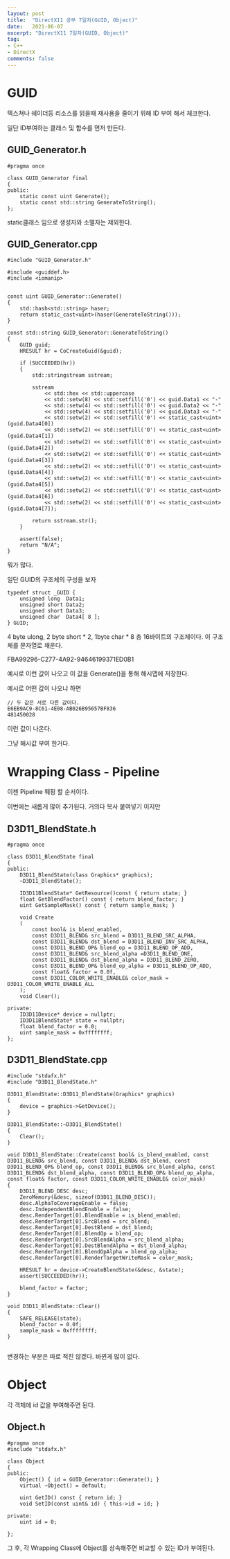 ```yaml
---
layout: post
title:  "DirectX11 공부 7일차(GUID, Object)"
date:   2021-06-07
excerpt: "DirectX11 7일차(GUID, Object)"
tag:
- C++
- DirectX
comments: false
---
```


# GUID
텍스쳐나 쉐이더등 리소스를 읽을때 재사용을 줄이기 위해 ID 부여 해서 체크한다.

일단 ID부여하는 클래스 및 함수를 먼저 만든다.

## GUID_Generator.h
```
#pragma once

class GUID_Generator final
{
public:
	static const uint Generate();
	static const std::string GenerateToString();
};
```

static클래스 임으로 생성자와 소멸자는 제외한다.

## GUID_Generator.cpp

```#include "stdafx.h"
#include "GUID_Generator.h"

#include <guiddef.h>
#include <iomanip>


const uint GUID_Generator::Generate()
{
	std::hash<std::string> haser;
	return static_cast<uint>(haser(GenerateToString()));
}

const std::string GUID_Generator::GenerateToString()
{
	GUID guid;
	HRESULT hr = CoCreateGuid(&guid);
	
	if (SUCCEEDED(hr))
	{
		std::stringstream sstream;

		sstream
			<< std::hex << std::uppercase
			<< std::setw(8) << std::setfill('0') << guid.Data1 << "-"
			<< std::setw(4) << std::setfill('0') << guid.Data2 << "-"
			<< std::setw(4) << std::setfill('0') << guid.Data3 << "-"
			<< std::setw(2) << std::setfill('0') << static_cast<uint>(guid.Data4[0])
			<< std::setw(2) << std::setfill('0') << static_cast<uint>(guid.Data4[1])
			<< std::setw(2) << std::setfill('0') << static_cast<uint>(guid.Data4[2])
			<< std::setw(2) << std::setfill('0') << static_cast<uint>(guid.Data4[3])
			<< std::setw(2) << std::setfill('0') << static_cast<uint>(guid.Data4[4])
			<< std::setw(2) << std::setfill('0') << static_cast<uint>(guid.Data4[5])
			<< std::setw(2) << std::setfill('0') << static_cast<uint>(guid.Data4[6])
			<< std::setw(2) << std::setfill('0') << static_cast<uint>(guid.Data4[7]);

		return sstream.str();
	}

	assert(false);
	return "N/A";
}
```
뭐가 많다.

일단 GUID의 구조체의 구성을 보자
```
typedef struct _GUID {
    unsigned long  Data1;
    unsigned short Data2;
    unsigned short Data3;
    unsigned char  Data4[ 8 ];
} GUID;
```
4 byte ulong, 2 byte short * 2, 1byte char * 8 총 16바이트의 구조체이다. 이 구조체를 문자열로 채운다.

FBA99296-C277-4A92-94646199371ED0B1

예시로 이런 값이 나오고 이 값을 Generate()을 통해 해시맵에 저장한다.

예시로 어떤 값이 나오냐 하면
```
// 두 값은 서로 다른 값이다.
E6EB9AC9-8C61-4E08-AB026B95657BF836
481450028
```
이런 값이 나온다.

그냥 해시값 부여 한거다.

# Wrapping Class - Pipeline

이젠 Pipeline 뤠핑 할 순서이다.

이번에는 새롭게 많이 추가된다. 거의다 복사 붙여넣기 이지만 

## D3D11_BlendState.h
```
#pragma once

class D3D11_BlendState final
{
public:
	D3D11_BlendState(class Graphics* graphics);
	~D3D11_BlendState();

	ID3D11BlendState* GetResource()const { return state; }
	float GetBlendFactor() const { return blend_factor; }
	uint GetSampleMask() const { return sample_mask; }

	void Create
	(
		const bool& is_blend_enabled,
		const D3D11_BLEND& src_blend = D3D11_BLEND_SRC_ALPHA,
		const D3D11_BLEND& dst_blend = D3D11_BLEND_INV_SRC_ALPHA,
		const D3D11_BLEND_OP& blend_op = D3D11_BLEND_OP_ADD,
		const D3D11_BLEND& src_blend_alpha =D3D11_BLEND_ONE,
		const D3D11_BLEND& dst_blend_alpha = D3D11_BLEND_ZERO,
		const D3D11_BLEND_OP& blend_op_alpha = D3D11_BLEND_OP_ADD,
		const float& factor = 0.0f,
		const D3D11_COLOR_WRITE_ENABLE& color_mask = D3D11_COLOR_WRITE_ENABLE_ALL
	);
	void Clear();

private:
	ID3D11Device* device = nullptr;
	ID3D11BlendState* state = nullptr;
	float blend_factor = 0.0;
	uint sample_mask = 0xffffffff;
};
```

## D3D11_BlendState.cpp
```
#include "stdafx.h"
#include "D3D11_BlendState.h"

D3D11_BlendState::D3D11_BlendState(Graphics* graphics)
{
	device = graphics->GetDevice();
}

D3D11_BlendState::~D3D11_BlendState()
{
	Clear();
}

void D3D11_BlendState::Create(const bool& is_blend_enabled, const D3D11_BLEND& src_blend, const D3D11_BLEND& dst_blend, const D3D11_BLEND_OP& blend_op, const D3D11_BLEND& src_blend_alpha, const D3D11_BLEND& dst_blend_alpha, const D3D11_BLEND_OP& blend_op_alpha, const float& factor, const D3D11_COLOR_WRITE_ENABLE& color_mask)
{
	D3D11_BLEND_DESC desc;
	ZeroMemory(&desc, sizeof(D3D11_BLEND_DESC));
	desc.AlphaToCoverageEnable = false;
	desc.IndependentBlendEnable = false;
	desc.RenderTarget[0].BlendEnable = is_blend_enabled;
	desc.RenderTarget[0].SrcBlend = src_blend;
	desc.RenderTarget[0].DestBlend = dst_blend;
	desc.RenderTarget[0].BlendOp = blend_op;
	desc.RenderTarget[0].SrcBlendAlpha = src_blend_alpha;
	desc.RenderTarget[0].DestBlendAlpha = dst_blend_alpha;
	desc.RenderTarget[0].BlendOpAlpha = blend_op_alpha;
	desc.RenderTarget[0].RenderTargetWriteMask = color_mask;
	
	HRESULT hr = device->CreateBlendState(&desc, &state);
	assert(SUCCEEDED(hr));

	blend_factor = factor;
}

void D3D11_BlendState::Clear()
{
	SAFE_RELEASE(state);
	blend_factor = 0.0f;
	sample_mask = 0xffffffff;
}


```
변경하는 부분은 따로 적진 않겠다. 바뀐게 많이 없다.

# Object

각 객체에 id 값을 부여해주면 된다.

## Object.h
```
#pragma once
#include "stdafx.h"

class Object
{
public:
	Object() { id = GUID_Generator::Generate(); }
	virtual ~Object() = default;

	uint GetID() const { return id; }
	void SetID(const uint& id) { this->id = id; }

private:
	uint id = 0;

};
```
그 후, 각 Wrapping Class에 Object를 상속해주면 비교할 수 있는 ID가 부여된다.